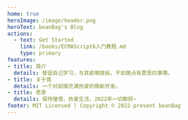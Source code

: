 ```yaml
---
home: true
heroImage: /image/header.png
heroText: beanBag's Blog
actions:
  - text: Get Started 
    link: /books/ECMAScript6入门教程.md
    type: primary
features:
- title: 简介
  details: 督促自己学习，与其偷懒放纵，不如做点有意思的事情。
- title: 关于我
  details: 一个对前端充满热爱的萌新开发。
- title: 愿景
  details: 保持憧憬，热爱生活，2022年一切都好~
footer: MIT Licensed | Copyright © 2022-present beanBag
---
```

